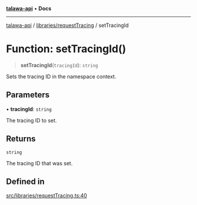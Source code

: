 [**talawa-api**](../../../README.md) • **Docs**

***

[talawa-api](../../../modules.md) / [libraries/requestTracing](../README.md) / setTracingId

# Function: setTracingId()

> **setTracingId**(`tracingId`): `string`

Sets the tracing ID in the namespace context.

## Parameters

• **tracingId**: `string`

The tracing ID to set.

## Returns

`string`

The tracing ID that was set.

## Defined in

[src/libraries/requestTracing.ts:40](https://github.com/PalisadoesFoundation/talawa-api/blob/fe65d855b3d1e3e4af621340e7e8bfa0325634c1/src/libraries/requestTracing.ts#L40)
